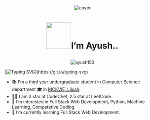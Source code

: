 <div align="center">
<img width="" height = "" src="https://miro.medium.com/max/1444/1*Z5-lWkyzcRB5ahgm9qyxvg.png" alt="cover" />
</div>

# <p align="center"> <img src="https://media1.giphy.com/media/26ufn24Onjz8w7NxS/giphy.gif?cid=dc79c3575b05ec2b566341656317d391" width="80" height="85" />I’m  Ayush.. </p>

<p align="center"> <!-- &nbsp; &nbsp;	<a href="https://dev.to/ayush153"><img src="https://img.shields.io/badge/DEV.TO-%231572B6.svg?&amp;style=for-the-badge&amp;logo=dev%20to&amp;logoColor=white" alt="Dev to"></a> &nbsp;&nbsp; -->
<img src="https://komarev.com/ghpvc/?username=ayush153&label=Profile%20views&color=0e75b6&style=flat" alt="ayush153" /> </p>

[![Typing SVG](https://readme-typing-svg.herokuapp.com?center=true&color=4FF7CF&lines=Welcome+to+my+profile+%F0%9F%A4%97%F0%9F%A4%97;)](https://git.io/typing-svg)

- 📚 I'm a third year undergraduate student in Computer Science department 🎓 in [MCKVIE, Liluah](http://www.mckvie.edu.in/).
- 👨‍💻 I am 3 star at CodeChef, 2.5 star at LeetCode.
- 👀 I’m interested in Full Stack Web Development, Python, Machine Learning, Competetive Coding.
- 📖 I’m currently learning Full Stack Web Development.

<br />
